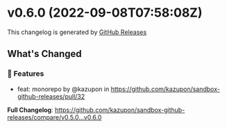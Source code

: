 # v0.6.0 (2022-09-08T07:58:08Z)

This changelog is generated by [GitHub Releases](https://github.com/kazupon/sandbox-github-releases/releases/tag/v0.6.0)

<!-- Release notes generated using configuration in .github/release.yml at v0.6.0 -->

## What's Changed
### 🌟 Features
* feat: monorepo by @kazupon in https://github.com/kazupon/sandbox-github-releases/pull/32


**Full Changelog**: https://github.com/kazupon/sandbox-github-releases/compare/v0.5.0...v0.6.0



